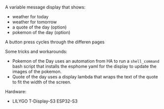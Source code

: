 A variable message display that shows:
- weather for today
- weather for tomorrow
- a quote of the day (option)
- pokemon of the day (option)

A button press cycles through the differen pages

Some tricks and workarounds:
- Pokemon of the Day uses an automation from HA to run a `shell_command` bash script that installs the esphome yaml for the display to update the images of the pokemon.
- Quote of the day uses a display lambda that wraps the text of the quote to fit the width of the screen.

Hardware:
- LILYGO T-Display-S3 ESP32-S3
